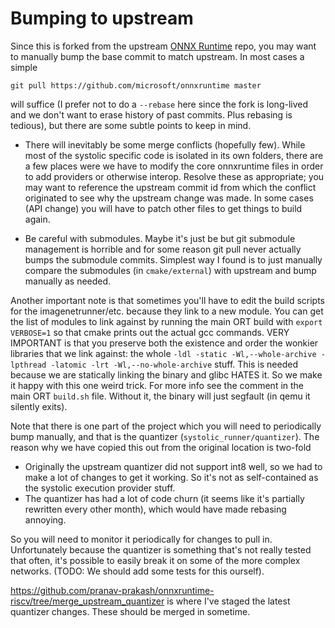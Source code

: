 # Bumping to upstream

Since this is forked from the upstream [ONNX Runtime](https://github.com/microsoft/onnxruntime) repo, you may want to manually bump the base commit to match upstream. In most cases a simple 

```
git pull https://github.com/microsoft/onnxruntime master
```

will suffice (I prefer not to do a `--rebase` here since the fork is long-lived and we don't want to erase history of past commits. Plus rebasing is tedious), but there are some subtle points to keep in mind.

* There will inevitably be some merge conflicts (hopefully few). While most of the systolic specific code is isolated in its own folders, there are a few places were we have to modify the core onnxruntime files in order to add providers or otherwise interop. Resolve these as appropriate; you may want to reference the upstream commit id from which the conflict originated to see why the upstream change was made. In some cases (API change) you will have to patch other files to get things to build again.

* Be careful with submodules. Maybe it's just be but git submodule management is horrible and for some reason git pull never actually bumps the submodule commits. Simplest way I found is to just manually compare the submodules (in `cmake/external`) with upstream and bump manually as needed.
 

Another important note is that sometimes you'll have to edit the build scripts for the imagenetrunner/etc. because they link to a new module. You can get the list of modules to link against by running the main ORT build with `export VERBOSE=1` so that cmake prints out the actual gcc commands. VERY IMPORTANT is that you preserve both the existence and order the wonkier libraries that we link against: the whole `-ldl -static -Wl,--whole-archive -lpthread -latomic -lrt -Wl,--no-whole-archive` stuff. This is needed because we are statically linking the binary and glibc HATES it. So we make it happy with this one weird trick. For more info see the comment in the main ORT `build.sh` file. Without it, the binary will just segfault (in qemu it silently exits).

Note that there is one part of the project which you will need to periodically bump manually, and that is the quantizer (`systolic_runner/quantizer`). The reason why we have copied this out from the original location is two-fold

 * Originally the upstream quantizer did not support int8 well, so we had to make a lot of changes to get it working. So it's not as self-contained as the systolic execution provider stuff.
 * The quantizer has had a lot of code churn (it seems like it's partially rewritten every other month), which would have made rebasing annoying.

 So you will need to monitor it periodically for changes to pull in. Unfortunately because the quantizer is something that's not really tested that often, it's possible to easily break it on some of the more complex networks. (TODO: We should add some tests for this ourself).

 https://github.com/pranav-prakash/onnxruntime-riscv/tree/merge_upstream_quantizer is where I've staged the latest quantizer changes. These should be merged in sometime.
